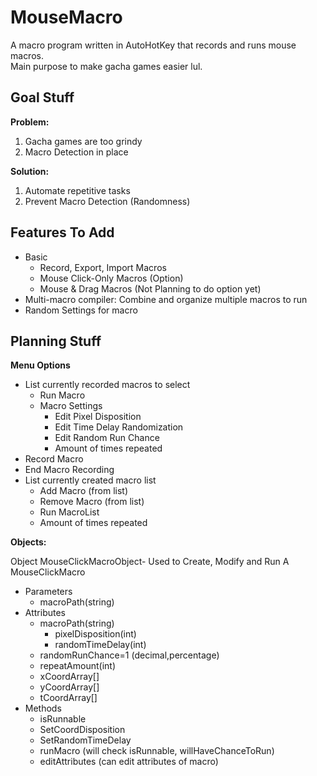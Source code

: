 # MouseMacro
A macro program written in AutoHotKey that records and runs mouse macros.  
Main purpose to make gacha games easier lul.

## Goal Stuff
**Problem:**
1. Gacha games are too grindy
2. Macro Detection in place

**Solution:**
1. Automate repetitive tasks
2. Prevent Macro Detection (Randomness)

## Features To Add
- Basic
  - Record, Export, Import Macros
  - Mouse Click-Only Macros (Option)
  - Mouse & Drag Macros (Not Planning to do option yet)
- Multi-macro compiler: Combine and organize multiple macros to run
- Random Settings for macro

## Planning Stuff
**Menu Options**
- List currently recorded macros to select
  - Run Macro
  - Macro Settings
    - Edit Pixel Disposition
  	- Edit Time Delay Randomization
    - Edit Random Run Chance
    - Amount of times repeated
- Record Macro
- End Macro Recording
- List currently created macro list
  - Add Macro (from list)
  - Remove Macro (from list)
  - Run MacroList
  - Amount of times repeated

**Objects:**

Object MouseClickMacroObject- Used to Create, Modify and Run A MouseClickMacro
- Parameters
	- macroPath(string)
- Attributes
  - macroPath(string)
 	- pixelDisposition(int)
 	- randomTimeDelay(int)
  - randomRunChance=1 (decimal,percentage)
  - repeatAmount(int)
  - xCoordArray[]
  - yCoordArray[]
  - tCoordArray[]
- Methods
  - isRunnable
  - SetCoordDisposition
  - SetRandomTimeDelay
  - runMacro (will check isRunnable, willHaveChanceToRun)
  - editAttributes (can edit attributes of macro)
